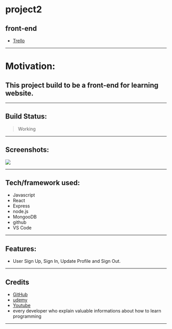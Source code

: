 # project2
## front-end
* [Trello](https://trello.com/b/KBjdx3N3/project2)
---
# Motivation:
This project build to be a front-end for learning website.
---
---
## Build Status:

> Working

---
## Screenshots:
![](https://i.pinimg.com/564x/61/09/8c/61098c90e4c1ad4bdccc89265e622834.jpg)

---
## Tech/framework used:
* Javascript
* React
* Express
* node.js
* MongooDB
* github
* VS Code
---

## Features:
* User Sign Up, Sign In, Update Profile and Sign Out.
---
<!-- ## Installation:
Provide step by step series of examples and explanations about how to get a development env running.

## API Reference:
For medium size to larger projects it is important to at least provide a link to where the API reference docs live.


## How to use?
If people like your project they’ll want to learn how they can use it. To do so include step by step guide to use your project. -->

<!-- ## Contribute:
Let people know how they can contribute into your project. A contributing guideline will be a big plus. -->

## Credits
* [GitHub](www.github.com)
* [udemy](https://www.udemy.com/)
* [Youtube](youtube)
* every developer who explain valuable informations about how to learn programming
---